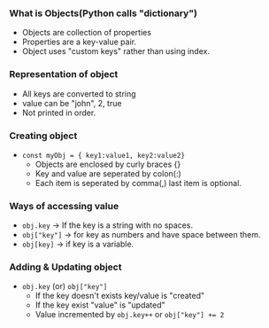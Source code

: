 ### What is Objects(Python calls "dictionary")
- Objects are collection of properties
- Properties are a key-value pair.
- Object uses "custom keys" rather than using index.

### Representation of object
- All keys are converted to string
- value can be "john", 2, true
- Not printed in order.
### Creating object
- `const myObj = { key1:value1, key2:value2}`
    - Objects are enclosed by curly braces {}
    - Key and value are seperated by colon(:)
    - Each item is seperated by comma(,) last item is optional.
### Ways of accessing value
- `obj.key` -> If the key is a string with no spaces.
- `obj["key"]` -> for key as numbers and have space between them.
- `obj[key]` -> if key is a variable.
### Adding & Updating object
- `obj.key` (or) `obj["key"]`
    - If the key doesn't exists key/value is "created"
    - If the key exist "value" is "updated"
    - Value incremented by `obj.key++` or `obj["key"] += 2`
    